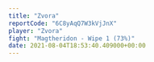 ```yaml
---
title: "Zvora"
reportCode: "6C8yAqQ7W3kVjJnX"
player: "Zvora"
fight: "Magtheridon - Wipe 1 (73%)"
date: 2021-08-04T18:53:40.409000+00:00
---
```

